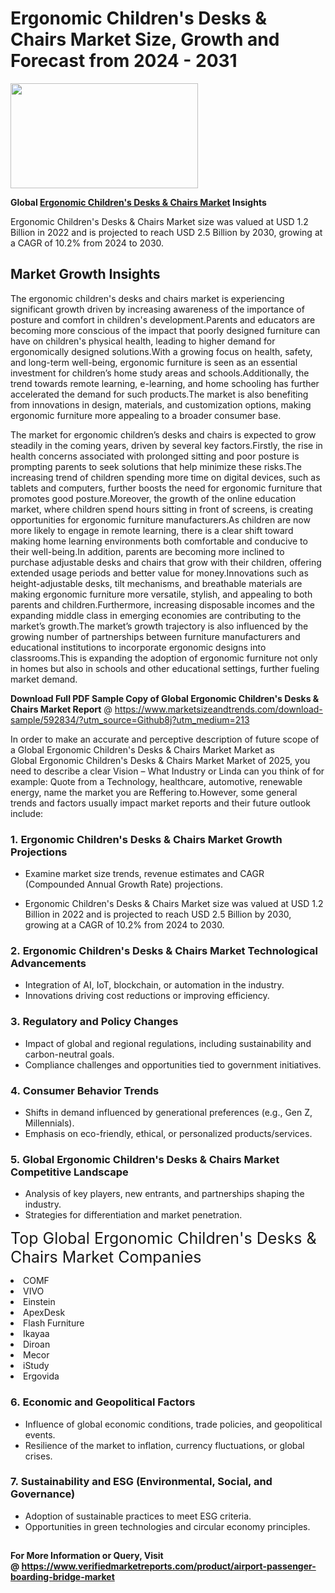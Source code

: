 <H1>Ergonomic Children's Desks & Chairs Market Size, Growth and Forecast from 2024 - 2031</H1><img class="aligncenter size-medium wp-image-584254" src="https://thirdeyenews.in/wp-content/uploads/2024/09/Global-Market-Research-300x168.jpeg" alt="" width="300" height="168" /><p><strong>Global&nbsp;<a href="https://www.marketsizeandtrends.com/download-sample/592834/?utm_source=Github8j?utm_medium=213">Ergonomic Children's Desks & Chairs Market</a> Insights</strong></p><p>Ergonomic Children's Desks & Chairs Market size was valued at USD 1.2 Billion in 2022 and is projected to reach USD 2.5 Billion by 2030, growing at a CAGR of 10.2% from 2024 to 2030.</p><p><h2>Market Growth Insights</h2> <p>The ergonomic children's desks and chairs market is experiencing significant growth driven by increasing awareness of the importance of posture and comfort in children's development.Parents and educators are becoming more conscious of the impact that poorly designed furniture can have on children's physical health, leading to higher demand for ergonomically designed solutions.With a growing focus on health, safety, and long-term well-being, ergonomic furniture is seen as an essential investment for children’s home study areas and schools.Additionally, the trend towards remote learning, e-learning, and home schooling has further accelerated the demand for such products.The market is also benefiting from innovations in design, materials, and customization options, making ergonomic furniture more appealing to a broader consumer base.</p> <p>The market for ergonomic children’s desks and chairs is expected to grow steadily in the coming years, driven by several key factors.Firstly, the rise in health concerns associated with prolonged sitting and poor posture is prompting parents to seek solutions that help minimize these risks.The increasing trend of children spending more time on digital devices, such as tablets and computers, further boosts the need for ergonomic furniture that promotes good posture.Moreover, the growth of the online education market, where children spend hours sitting in front of screens, is creating opportunities for ergonomic furniture manufacturers.As children are now more likely to engage in remote learning, there is a clear shift toward making home learning environments both comfortable and conducive to their well-being.In addition, parents are becoming more inclined to purchase adjustable desks and chairs that grow with their children, offering extended usage periods and better value for money.Innovations such as height-adjustable desks, tilt mechanisms, and breathable materials are making ergonomic furniture more versatile, stylish, and appealing to both parents and children.Furthermore, increasing disposable incomes and the expanding middle class in emerging economies are contributing to the market’s growth.The market’s growth trajectory is also influenced by the growing number of partnerships between furniture manufacturers and educational institutions to incorporate ergonomic designs into classrooms.This is expanding the adoption of ergonomic furniture not only in homes but also in schools and other educational settings, further fueling market demand.<p><span class=""><strong>Download Full PDF Sample Copy of Global Ergonomic Children's Desks & Chairs Market Report</strong> @ <a href="https://www.marketsizeandtrends.com/download-sample/592834/?utm_source=Github8j?utm_medium=213" target="_blank">https://www.marketsizeandtrends.com/download-sample/592834/?utm_source=Github8j?utm_medium=213</a></span></p><p>In order to make an accurate and perceptive description of future scope of a Global&nbsp;Ergonomic Children's Desks & Chairs Market Market as Global&nbsp;Ergonomic Children's Desks & Chairs Market Market of 2025, you need to describe a clear Vision &ndash; What Industry or Linda can you think of for example: Quote from a Technology, healthcare, automotive, renewable energy, name the market you are Reffering to.However, some general trends and factors usually impact market reports and their future outlook include:</p><h3>1.&nbsp;<strong>Ergonomic Children's Desks & Chairs Market Growth Projections</strong></h3><ul><li>Examine market size trends, revenue estimates and CAGR (Compounded Annual Growth Rate) projections.</li><li><p>Ergonomic Children's Desks & Chairs Market size was valued at USD 1.2 Billion in 2022 and is projected to reach USD 2.5 Billion by 2030, growing at a CAGR of 10.2% from 2024 to 2030.</p></li></ul><h3>2.&nbsp;<strong>Ergonomic Children's Desks & Chairs Market Technological Advancements</strong></h3><ul><li>Integration of AI, IoT, blockchain, or automation in the industry.</li><li>Innovations driving cost reductions or improving efficiency.</li></ul><h3>3.&nbsp;<strong>Regulatory and Policy Changes</strong></h3><ul><li>Impact of global and regional regulations, including sustainability and carbon-neutral goals.</li><li>Compliance challenges and opportunities tied to government initiatives.</li></ul><h3>4.&nbsp;<strong>Consumer Behavior Trends</strong></h3><ul><li>Shifts in demand influenced by generational preferences (e.g., Gen Z, Millennials).</li><li>Emphasis on eco-friendly, ethical, or personalized products/services.</li></ul><h3>5.&nbsp;<strong>Global Ergonomic Children's Desks & Chairs Market Competitive Landscape</strong></h3><ul><li>Analysis of key players, new entrants, and partnerships shaping the industry.</li><li>Strategies for differentiation and market penetration.</li></ul><p data-pm-slice="1 1 []"><span style="color: inherit; font-family: inherit; font-size: 25px;">Top Global Ergonomic Children's Desks & Chairs Market Companies</span></p><div class="" data-test-id=""><p><li>COMF</li><li> VIVO</li><li> Einstein</li><li> ApexDesk</li><li> Flash Furniture</li><li> Ikayaa</li><li> Diroan</li><li> Mecor</li><li> iStudy</li><li> Ergovida</li></p></div><h3>6.&nbsp;<strong>Economic and Geopolitical Factors</strong></h3><ul><li>Influence of global economic conditions, trade policies, and geopolitical events.</li><li>Resilience of the market to inflation, currency fluctuations, or global crises.</li></ul><h3>7.&nbsp;<strong>Sustainability and ESG (Environmental, Social, and Governance)</strong></h3><ul><li>Adoption of sustainable practices to meet ESG criteria.</li><li>Opportunities in green technologies and circular economy principles.</li></ul><h2><strong style="font-size: 14px;">For More Information or Query, Visit @&nbsp;</strong><a style="background-color: #ffffff; font-size: 14px;" href="https://www.marketsizeandtrends.com/report/ergonomic-children-s-desks-chairs-market/" target="_blank">https://www.verifiedmarketreports.com/product/airport-passenger-boarding-bridge-market</a></h2>